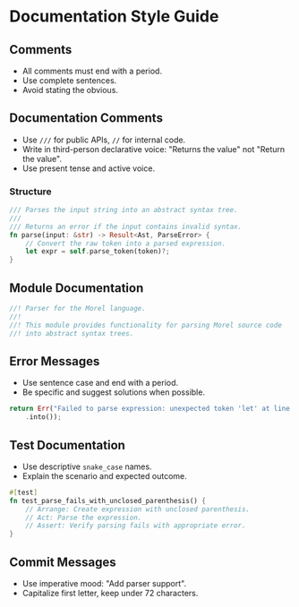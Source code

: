 <!--
{% comment %}
Licensed to Julian Hyde under one or more contributor license
agreements.  See the NOTICE file distributed with this work
for additional information regarding copyright ownership.
Julian Hyde licenses this file to you under the Apache
License, Version 2.0 (the "License"); you may not use this
file except in compliance with the License.  You may obtain a
copy of the License at

http://www.apache.org/licenses/LICENSE-2.0

Unless required by applicable law or agreed to in writing,
software distributed under the License is distributed on an
"AS IS" BASIS, WITHOUT WARRANTIES OR CONDITIONS OF ANY KIND,
either express or implied.  See the License for the specific
language governing permissions and limitations under the
License.
{% endcomment %}
-->

# Documentation Style Guide

## Comments
- All comments must end with a period.
- Use complete sentences.
- Avoid stating the obvious.

## Documentation Comments
- Use `///` for public APIs, `//` for internal code.
- Write in third-person declarative voice: "Returns the value" not
  "Return the value".
- Use present tense and active voice.

### Structure
```rust
/// Parses the input string into an abstract syntax tree.
///
/// Returns an error if the input contains invalid syntax.
fn parse(input: &str) -> Result<Ast, ParseError> {
    // Convert the raw token into a parsed expression.
    let expr = self.parse_token(token)?;
}
```

## Module Documentation
```rust
//! Parser for the Morel language.
//!
//! This module provides functionality for parsing Morel source code
//! into abstract syntax trees.
```

## Error Messages
- Use sentence case and end with a period.
- Be specific and suggest solutions when possible.

```rust
return Err("Failed to parse expression: unexpected token 'let' at line 42."
    .into());
```

## Test Documentation
- Use descriptive `snake_case` names.
- Explain the scenario and expected outcome.

```rust
#[test]
fn test_parse_fails_with_unclosed_parenthesis() {
    // Arrange: Create expression with unclosed parenthesis.
    // Act: Parse the expression.
    // Assert: Verify parsing fails with appropriate error.
}
```

## Commit Messages
- Use imperative mood: "Add parser support".
- Capitalize first letter, keep under 72 characters.
